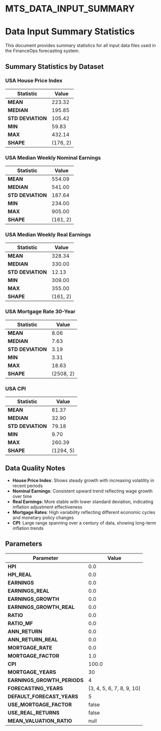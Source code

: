 # MTS_DATA_INPUT_SUMMARY
# Data Input Summary Statistics

This document provides summary statistics for all input data files used in the FinanceOps forecasting system.

## Summary Statistics by Dataset

### USA House Price Index

| Statistic | Value |
|-----------|-------|
| **MEAN** | 223.32 |
| **MEDIAN** | 195.85 |
| **STD DEVIATION** | 105.42 |
| **MIN** | 59.83 |
| **MAX** | 432.14 |
| **SHAPE** | (176, 2) |

### USA Median Weekly Nominal Earnings

| Statistic | Value |
|-----------|-------|
| **MEAN** | 554.09 |
| **MEDIAN** | 541.00 |
| **STD DEVIATION** | 187.64 |
| **MIN** | 234.00 |
| **MAX** | 905.00 |
| **SHAPE** | (161, 2) |

### USA Median Weekly Real Earnings

| Statistic | Value |
|-----------|-------|
| **MEAN** | 328.34 |
| **MEDIAN** | 330.00 |
| **STD DEVIATION** | 12.13 |
| **MIN** | 309.00 |
| **MAX** | 355.00 |
| **SHAPE** | (161, 2) |

### USA Mortgage Rate 30-Year

| Statistic | Value |
|-----------|-------|
| **MEAN** | 8.06 |
| **MEDIAN** | 7.63 |
| **STD DEVIATION** | 3.19 |
| **MIN** | 3.31 |
| **MAX** | 18.63 |
| **SHAPE** | (2508, 2) |

### USA CPI

| Statistic | Value |
|-----------|-------|
| **MEAN** | 81.37 |
| **MEDIAN** | 32.90 |
| **STD DEVIATION** | 79.18 |
| **MIN** | 9.70 |
| **MAX** | 260.39 |
| **SHAPE** | (1294, 5) |

## Data Quality Notes

- **House Price Index**: Shows steady growth with increasing volatility in recent periods
- **Nominal Earnings**: Consistent upward trend reflecting wage growth over time
- **Real Earnings**: More stable with lower standard deviation, indicating inflation adjustment effectiveness
- **Mortgage Rates**: High variability reflecting different economic cycles and monetary policy changes
- **CPI**: Large range spanning over a century of data, showing long-term inflation trends


## Parameters

| Parameter | Value |
|-----------|-------|
| **HPI** | 0.0 |
| **HPI_REAL** | 0.0 |
| **EARNINGS** | 0.0 |
| **EARNINGS_REAL** | 0.0 |
| **EARNINGS_GROWTH** | 0.0 |
| **EARNINGS_GROWTH_REAL** | 0.0 |
| **RATIO** | 0.0 |
| **RATIO_MF** | 0.0 |
| **ANN_RETURN** | 0.0 |
| **ANN_RETURN_REAL** | 0.0 |
| **MORTGAGE_RATE** | 0.0 |
| **MORTGAGE_FACTOR** | 1.0 |
| **CPI** | 100.0 |
| **MORTGAGE_YEARS** | 30 |
| **EARNINGS_GROWTH_PERIODS** | 4 |
| **FORECASTING_YEARS** | [3, 4, 5, 6, 7, 8, 9, 10] |
| **DEFAULT_FORECAST_YEARS** | 5 |
| **USE_MORTGAGE_FACTOR** | false |
| **USE_REAL_RETURNS** | false |
| **MEAN_VALUATION_RATIO** | null |
